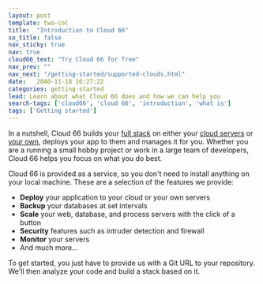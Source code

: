 ```yaml
---
layout: post
template: two-col
title:  "Introduction to Cloud 66"
so_title: false
nav_sticky: true
nav: true
cloud66_text: "Try Cloud 66 for free"
nav_prev: ""
nav_next: "/getting-started/supported-clouds.html"
date:   2040-11-18 16:27:22
categories: getting-started
lead: Learn about what Cloud 66 does and how we can help you
search-tags: ['cloud66', 'cloud 66', 'introduction', 'what is']
tags: ['Getting started']
---
```


In a nutshell, Cloud 66 builds your [full stack](/getting-started/what-is-a-stack.html) on either your [cloud servers](/getting-started/supported-clouds.html) or [your own](/getting-started/standalone-servers.html), deploys your app to them and manages it for you.
Whether you are a running a small hobby project or work in a large team of developers, Cloud 66 helps you focus on what you do best.

Cloud 66 is provided as a service, so you don't need to install anything on your local machine. These are a selection of the features we provide:

- <b>Deploy</b> your application to your cloud or your own servers
- <b>Backup</b> your databases at set intervals
- <b>Scale</b> your web, database, and process servers with the click of a button
- <b>Security</b> features such as intruder detection and firewall
- <b>Monitor</b> your servers
- And much more...

To get started, you just have to provide us with a Git URL to your repository. We'll then analyze your code and build a stack based on it.
